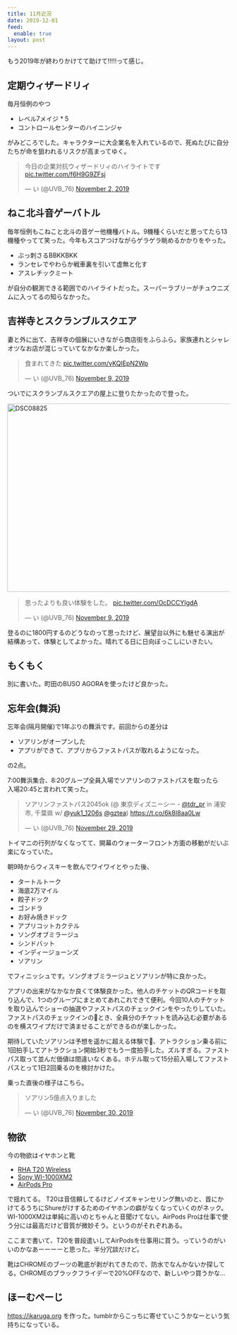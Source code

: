 ```yaml
---
title: 11月近況
date: 2019-12-01
feed:
  enable: true
layout: post
---
```


もう2019年が終わりかけてて助けて!!!!!って感じ。

## 定期ウィザードリィ

毎月恒例のやつ

- レベル7メイジ * 5
- コントロールセンターのハイニンジャ

がみどころでした。キャラクターに大企業名を入れているので、死ぬたびに自分たちが命を狙われるリスクが高まってゆく。

<blockquote class="twitter-tweet"><p lang="ja" dir="ltr">今日の企業対抗ウィザードリィのハイライトです <a href="https://t.co/f6H9G9ZFsj">pic.twitter.com/f6H9G9ZFsj</a></p>&mdash; い (@UVB_76) <a href="https://twitter.com/UVB_76/status/1190635682332413953?ref_src=twsrc%5Etfw">November 2, 2019</a></blockquote> <script async src="https://platform.twitter.com/widgets.js" charset="utf-8"></script>

## ねこ北斗音ゲーバトル
毎年恒例もこねこと北斗の音ゲー他機種バトル。9機種くらいだと思ってたら13機種やってて笑った。今年もスコアつけながらゲラゲラ眺めるかかりをやった。

- ぶっ刺さるBBKKBKK
- ランセレでやわらか戦車裏を引いて虚無と化す
- アスレチックミート

が自分の観測できる範囲でのハイライトだった。スーパーラブリーがチュウニズムに入ってるの知らなかった。

## 吉祥寺とスクランブルスクエア

妻と外に出て、吉祥寺の個展にいきながら商店街をふらふら。家族連れとシャレオツなお店が混じっていてなかなか楽しかった。

<blockquote class="twitter-tweet"><p lang="ja" dir="ltr">食まれてきた <a href="https://t.co/vKQIEpN2Wp">pic.twitter.com/vKQIEpN2Wp</a></p>&mdash; い (@UVB_76) <a href="https://twitter.com/UVB_76/status/1193045734192373762?ref_src=twsrc%5Etfw">November 9, 2019</a></blockquote> <script async src="https://platform.twitter.com/widgets.js" charset="utf-8"></script>

ついでにスクランブルスクエアの屋上に登りたかったので登った。

<a data-flickr-embed="true" data-context="true" href="https://www.flickr.com/photos/uvb_76/49043751641/in/album-72157711722252957/" title="DSC08825"><img src="https://live.staticflickr.com/65535/49043751641_febf5865b4_z.jpg" width="640" height="427" alt="DSC08825"></a><script async src="//embedr.flickr.com/assets/client-code.js" charset="utf-8"></script>

<blockquote class="twitter-tweet"><p lang="ja" dir="ltr">思ったよりも良い体験をした。 <a href="https://t.co/OcDCCYIgdA">pic.twitter.com/OcDCCYIgdA</a></p>&mdash; い (@UVB_76) <a href="https://twitter.com/UVB_76/status/1193100716392402944?ref_src=twsrc%5Etfw">November 9, 2019</a></blockquote> <script async src="https://platform.twitter.com/widgets.js" charset="utf-8"></script>

登るのに1800円するのどうなのって思ったけど、展望台以外にも魅せる演出が結構あって、体験としてよかった。晴れてる日に日向ぼっこしにいきたい。

## もくもく

別に書いた。町田のBUSO AGORAを使ったけど良かった。

## 忘年会(舞浜)

忘年会(隔月開催)で1年ぶりの舞浜です。前回からの差分は

- ソアリンがオープンした
- アプリができて、アプリからファストパスが取れるようになった。

の2点。

7:00舞浜集合、8:20グループ全員入場でソアリンのファストパスを取ったら　入場20:45と言われて笑った。

<blockquote class="twitter-tweet"><p lang="ja" dir="ltr">ソアリンファストパス2045ok (@ 東京ディズニーシー - <a href="https://twitter.com/TDR_PR?ref_src=twsrc%5Etfw">@tdr_pr</a> in 浦安市, 千葉県 w/ <a href="https://twitter.com/Yuk1_1206S?ref_src=twsrc%5Etfw">@yuk1_1206s</a> <a href="https://twitter.com/gztea?ref_src=twsrc%5Etfw">@gztea</a>) <a href="https://t.co/6k8I8aa0Lw">https://t.co/6k8I8aa0Lw</a></p>&mdash; い (@UVB_76) <a href="https://twitter.com/UVB_76/status/1200556763839389696?ref_src=twsrc%5Etfw">November 29, 2019</a></blockquote> <script async src="https://platform.twitter.com/widgets.js" charset="utf-8"></script>

トイマニの行列がなくなってて、開幕のウォーターフロント方面の移動がだいぶ楽になっていた。

朝9時からウィスキーを飲んでワイワイとやった後、

- タートルトーク
- 海底2万マイル
- 餃子ドック
- ゴンドラ
- お好み焼きドック
- アプリコットカクテル
- ソングオブミラージュ
- シンドバット
- インディージョーンズ
- ソアリン

でフィニッシュです。ソングオブミラージュとソアリンが特に良かった。

アプリの出来がなかなか良くて体験良かった。他人のチケットのQRコードを取り込んで、1つのグループにまとめてあれこれできて便利。今回10人のチケット
を取り込んでショーの抽選やファストパスのチェックインをやったりしていた。
ファストパスのチェックインのとき、全員分のチケットを読み込む必要があるのを横スワイプだけで済ませることができるのが楽しかった。

期待していたソアリンは予想を遥かに超える体験で、アトラクション乗る前に1回拍手してアトラクション開始3秒でもう一度拍手した。ズルすぎる。ファストパス取って並んだ価値は間違いなくある。ホテル取って15分前入場してファストパスとって1日2回乗るのを検討かけた。

乗った直後の様子はこちら。
<blockquote class="twitter-tweet"><p lang="ja" dir="ltr">ソアリン5億点入りました</p>&mdash; い (@UVB_76) <a href="https://twitter.com/UVB_76/status/1200751204092919808?ref_src=twsrc%5Etfw">November 30, 2019</a></blockquote> <script async src="https://platform.twitter.com/widgets.js" charset="utf-8"></script>


## 物欲

今の物欲はイヤホンと靴

- [RHA T20 Wireless](https://www.rha-audio.com/jp/products/headphones/t20-wireless?c=150)
- [Sony WI-1000XM2](https://www.sony.jp/headphone/products/WI-1000XM2/index.html)
- [AirPods Pro](https://www.apple.com/jp/airpods-pro/)

で揺れてる。 T20は音信頼してるけどノイズキャンセリング無いのと、首にかけてるうちにShureがけするためのイヤホンの癖がなくなっていくのがネック。WI-1000XM2は単純に高いのとちゃんと音聞けてない。AirPods Proは仕事で使う分には最高だけど音質が微妙そう。というのがそれぞれある。

ここまで書いて、T20を普段遣いしてAirPodsを仕事用に買う。っていうのがいいのかなあーーーーと思った。半分冗談だけど。

靴はCHROMEのブーツの靴底が剥がれてきたので、防水でなんかないか探してる。CHROMEのブラックフライデーで20%OFFなので、新しいやつ買うかな…

## ほーむぺーじ

https://ikaruga.org を作った。tumblrからこっちに寄せていこうかなーという気持ちになっている。
